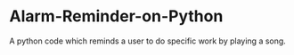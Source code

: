 # Alarm-Reminder-on-Python
A python code which reminds a user to do specific work by playing a song.
